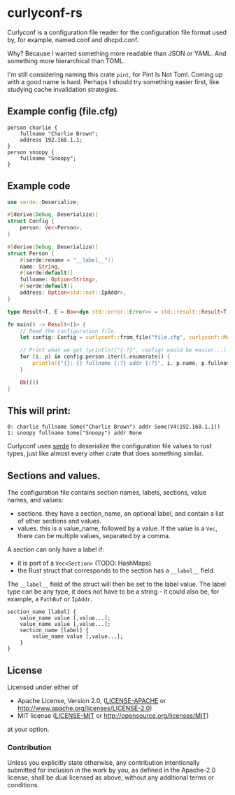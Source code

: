 # curlyconf-rs

Curlyconf is a configuration file reader for the configuration
file format used by, for example, named.conf and dhcpd.conf.

Why? Because I wanted something more readable than JSON or YAML.
And something more hierarchical than TOML.

I'm still considering naming this crate `pint`, for Pint Is Not Toml.
Coming up with a good name is hard. Perhaps I should try something
easier first, like studying cache invalidation strategies.

## Example config (file.cfg)

```text
person charlie {
	fullname "Charlie Brown";
	address 192.168.1.1;
}
person snoopy {
	fullname "Snoopy";
}
```

## Example code

```rust
use serde::Deserialize;

#[derive(Debug, Deserialize)]
struct Config {
    person: Vec<Person>,
}

#[derive(Debug, Deserialize)]
struct Person {
    #[serde(rename = "__label__")]
    name: String,
    #[serde(default)]
    fullname: Option<String>,
    #[serde(default)]
    address: Option<std::net::IpAddr>,
}

type Result<T, E = Box<dyn std::error::Error>> = std::result::Result<T, E>;

fn main() -> Result<()> {
    // Read the configuration file.
    let config: Config = curlyconf::from_file("file.cfg", curlyconf::Mode::Semicolon)?;

    // Print what we got (println!("{:?}", config) would be easier...).
    for (i, p) in config.person.iter().enumerate() {
        println!("{}: {} fullname {:?} addr {:?}", i, p.name, p.fullname, p.address);
    }

    Ok(())
}
```
## This will print:

	0: charlie fullname Some("Charlie Brown") addr Some(V4(192.168.1.1))
	1: snoopy fullname Some("Snoopy") addr None

Curlyconf uses [serde](https://crates.io/crates/serde) to deserialize the
configuration file values to rust types, just like almost every other
crate that does something similar.

## Sections and values.

The configuration file contains section names, labels, sections, value names, and values:

- sections. they have a section\_name, an optional label, and contain
  a list of other sections and values.
- values. this is a value\_name, followed by a value. If the value is a `Vec`,
  there can be multiple values, separated by a comma.

A section can only have a label if:

- it is part of a `Vec<Section>` (TODO: HashMaps)
- the Rust struct that corresponds to the section has a `__label__` field.

The `__label__` field of the struct will then be set to the label value.
The label type can be any type, it does not have to be a string - it could
also be, for example, a `PathBuf` or `IpAddr`.

```text
section_name [label] {
    value_name value [,value...];
    value_name value [,value...];
    section_name [label] {
        value_name value [,value...];
    }
}
```

## License

Licensed under either of

 * Apache License, Version 2.0, ([LICENSE-APACHE](LICENSE-APACHE) or http://www.apache.org/licenses/LICENSE-2.0)
 * MIT license ([LICENSE-MIT](LICENSE-MIT) or http://opensource.org/licenses/MIT)

at your option.

### Contribution

Unless you explicitly state otherwise, any contribution intentionally submitted
for inclusion in the work by you, as defined in the Apache-2.0 license, shall
be dual licensed as above, without any additional terms or conditions.

